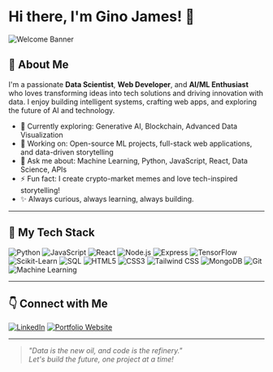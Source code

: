 # Hi there, I'm Gino James! 👋

![Welcome Banner](https://capsule-render.vercel.app/api?type=waving&color=gradient&height=200&section=header&text=Gino%20James&fontSize=60&fontAlignY=35&desc=Data%20Scientist%20|%20Web%20Developer%20|%20AI%20&%20ML%20Enthusiast&descAlign=62&descAlignY=65)

## 🚀 About Me

I'm a passionate **Data Scientist**, **Web Developer**, and **AI/ML Enthusiast** who loves transforming ideas into tech solutions and driving innovation with data. I enjoy building intelligent systems, crafting web apps, and exploring the future of AI and technology.

- 🌱 Currently exploring: Generative AI, Blockchain, Advanced Data Visualization
- 🔭 Working on: Open-source ML projects, full-stack web applications, and data-driven storytelling
- 💬 Ask me about: Machine Learning, Python, JavaScript, React, Data Science, APIs
- ⚡ Fun fact: I create crypto-market memes and love tech-inspired storytelling!
- ✨ Always curious, always learning, always building.

---

## 🧰 My Tech Stack

![Python](https://img.shields.io/badge/-Python-333?style=flat-square&logo=python)
![JavaScript](https://img.shields.io/badge/-JavaScript-333?style=flat-square&logo=javascript)
![React](https://img.shields.io/badge/-React-333?style=flat-square&logo=react)
![Node.js](https://img.shields.io/badge/-Node.js-333?style=flat-square&logo=node.js)
![Express](https://img.shields.io/badge/-Express-333?style=flat-square&logo=express)
![TensorFlow](https://img.shields.io/badge/-TensorFlow-333?style=flat-square&logo=tensorflow)
![Scikit-Learn](https://img.shields.io/badge/-Scikit%20Learn-333?style=flat-square&logo=scikit-learn)
![SQL](https://img.shields.io/badge/-SQL-333?style=flat-square&logo=mysql)
![HTML5](https://img.shields.io/badge/-HTML5-333?style=flat-square&logo=html5)
![CSS3](https://img.shields.io/badge/-CSS3-333?style=flat-square&logo=css3)
![Tailwind CSS](https://img.shields.io/badge/-Tailwind_CSS-333?style=flat-square&logo=tailwind-css)
![MongoDB](https://img.shields.io/badge/-MongoDB-333?style=flat-square&logo=mongodb)
![Git](https://img.shields.io/badge/-Git-333?style=flat-square&logo=git)
![Machine Learning](https://img.shields.io/badge/-Machine_Learning-333?style=flat-square&logo=machine-learning)

---

## 👇 Connect with Me

[![LinkedIn](https://img.shields.io/badge/LinkedIn-Gino%20James-blue?style=for-the-badge&logo=linkedin)](https://www.linkedin.com/in/gino-james-010931255/)
[![Portfolio Website](https://img.shields.io/badge/Website-Visit%20Now-ff69b4?style=for-the-badge&logo=Google-Chrome)](https://gino-james-webgj-s1uy.onrender.com/)

---

> _"Data is the new oil, and code is the refinery."_  
> _Let's build the future, one project at a time!_


